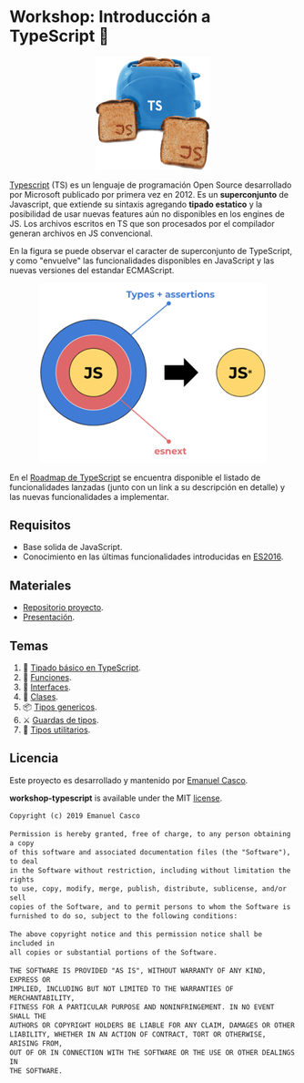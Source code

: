 # Workshop: Introducción a TypeScript 💙

<p align="center">
 <img src="assets/ts-image.png" alt="typescript is a toaster and javascript is bread" width="200" height="200">
</p>

[Typescript](http://www.typescriptlang.org/) (TS) es un lenguaje de programación Open Source desarrollado por Microsoft publicado por primera vez en 2012. Es un **superconjunto** de Javascript, que extiende su sintaxis agregando **tipado estatico** y la posibilidad de usar nuevas features aún no disponibles en los engines de JS. Los archivos escritos en TS que son procesados por el compilador generan archivos en JS convencional.

En la figura se puede observar el caracter de superconjunto de TypeScript, y como "envuelve" las funcionalidades disponibles en JavaScript y las nuevas versiones del estandar ECMAScript.

<p align="center">
 <img src="assets/ts2js.png" alt="typescript is a toaster and javascript is bread" width="400">
</p>

En el [Roadmap de TypeScript](https://github.com/microsoft/TypeScript/wiki/Roadmap) se encuentra disponible el listado de funcionalidades lanzadas (junto con un link a su descripción en detalle) y las nuevas funcionalidades a implementar.

## Requisitos

* Base solida de JavaScript.
* Conocimiento en las últimas funcionalidades introducidas en [ES2016](https://javascriptplayground.com/es2016-and-beyond/).

## Materiales

- [Repositorio proyecto](www.google.com).
- [Presentación](www.google.com).

## Temas

1. 🔰 [Tipado básico en TypeScript](/lessons/1-basics.ts).
2. 🧮 [Funciones](/lessons/2-functions.ts).
3. 📜 [Interfaces](/lessons/3-interfaces.ts).
4. 🎩 [Clases](/lessons/4-classes.ts).
5. 📦 [Tipos genericos](/lessons/5-generics.ts).
6. ⚔️ [Guardas de tipos](/lessons/6-guards.ts).
7. 🔧 [Tipos utilitarios](/lessons/7-utils.ts).

## Licencia

Este proyecto es desarrollado y mantenido por [Emanuel Casco](https://github.com/emanuelcasco).

**workshop-typescript** is available under the MIT [license](LICENSE.md).

    Copyright (c) 2019 Emanuel Casco

    Permission is hereby granted, free of charge, to any person obtaining a copy
    of this software and associated documentation files (the "Software"), to deal
    in the Software without restriction, including without limitation the rights
    to use, copy, modify, merge, publish, distribute, sublicense, and/or sell
    copies of the Software, and to permit persons to whom the Software is
    furnished to do so, subject to the following conditions:

    The above copyright notice and this permission notice shall be included in
    all copies or substantial portions of the Software.

    THE SOFTWARE IS PROVIDED "AS IS", WITHOUT WARRANTY OF ANY KIND, EXPRESS OR
    IMPLIED, INCLUDING BUT NOT LIMITED TO THE WARRANTIES OF MERCHANTABILITY,
    FITNESS FOR A PARTICULAR PURPOSE AND NONINFRINGEMENT. IN NO EVENT SHALL THE
    AUTHORS OR COPYRIGHT HOLDERS BE LIABLE FOR ANY CLAIM, DAMAGES OR OTHER
    LIABILITY, WHETHER IN AN ACTION OF CONTRACT, TORT OR OTHERWISE, ARISING FROM,
    OUT OF OR IN CONNECTION WITH THE SOFTWARE OR THE USE OR OTHER DEALINGS IN
    THE SOFTWARE.
